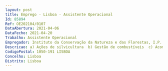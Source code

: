 ```yaml
--- 
layout: post
title: Emprego - Lisboa - Assistente Operacional
Id: 85894
Ref: OE202104/0107
DataAbertura: 2021-04-06
DataFecho: 2021-04-20
Trabalho: Assistente Operacional
Empregador: Instituto da Conservação da Natureza e das Florestas, I.P.
Descricao: a) Ações de silvicultura  b) Gestão de combustíveis  c) Acompanhamento na realização de fogos controlados  d) Realização de queimadas  e) Manutenção e beneficiação da rede divisional e de faixas e mosaicos de gestão de combustíveis  f) Manutenção e beneficiação de outras infraestruturas  g) Ações de controlo e eliminação de agentes bióticos. E, ainda, as funções de  h) Sensibilização do público para as normas de conduta em matéria de natureza fitossanitária, de prevenção, do uso do fogo e da limpeza das florestas  i) Vigilância das áreas a que se encontra adstrito  j) Primeira intervenção em incêndios florestais, de combate e subsequentes operações de rescaldo e vigilância pós incêndio, desde que integrados no Dispositivo Integrado de Prevenção Estrutural (DIPE), e previsto em diretiva operacional aprovada pela Comissão Nacional de Proteção Civil  K) Proteção a pessoas e bens prevista em diretiva operacional aprovada pela Comissão Nacional de Proteção Civil.
CodigoPostal: 1050-191 LISBOA
Concelho: Lisboa
Distrito: Lisboa
--- 
```

